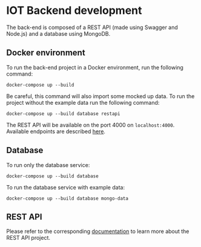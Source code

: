 # IOT Backend development

The back-end is composed of a REST API (made using Swagger and Node.js) and a database using MongoDB.

## Docker environment

To run the back-end project in a Docker environment, run the following command:

```
docker-compose up --build
```

Be careful, this command will also import some mocked up data. To run the project without the example data run the following command:

```
docker-compose up --build database restapi
```

The REST API will be available on the port 4000 on `localhost:4000`. Available endpoints are described [here](./iot-rest-api/api/swagger/swagger.md).

## Database

To run only the database service: 

```
docker-compose up --build database
```

To run the database service with example data:
```
docker-compose up --build database mongo-data
```

## REST API

Please refer to the corresponding [documentation](./iot-rest-api/README.md) to learn more about the REST API project.

